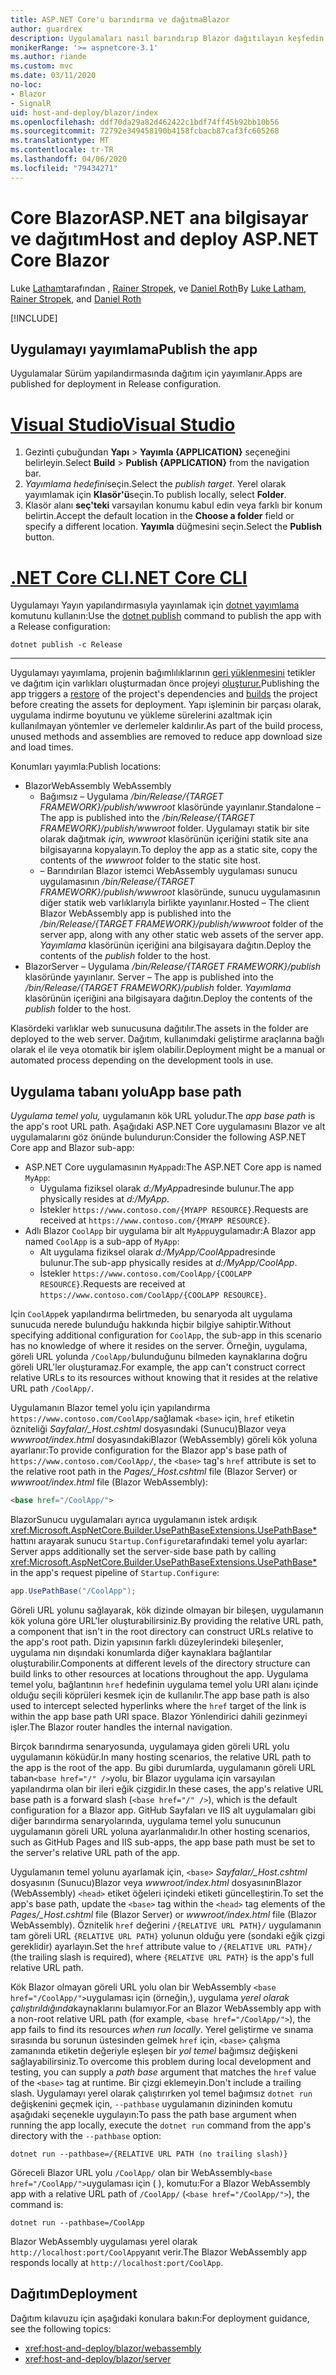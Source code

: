 ```yaml
---
title: ASP.NET Core'u barındırma ve dağıtmaBlazor
author: guardrex
description: Uygulamaları nasıl barındırıp Blazor dağıtılayın keşfedin.
monikerRange: '>= aspnetcore-3.1'
ms.author: riande
ms.custom: mvc
ms.date: 03/11/2020
no-loc:
- Blazor
- SignalR
uid: host-and-deploy/blazor/index
ms.openlocfilehash: ddf70da29a82d462422c1bdf74ff45b92bb10b56
ms.sourcegitcommit: 72792e349458190b4158fcbacb87caf3fc605268
ms.translationtype: MT
ms.contentlocale: tr-TR
ms.lasthandoff: 04/06/2020
ms.locfileid: "79434271"
---
```

# <a name="host-and-deploy-aspnet-core-blazor"></a><span data-ttu-id="2e926-103">Core BlazorASP.NET ana bilgisayar ve dağıtım</span><span class="sxs-lookup"><span data-stu-id="2e926-103">Host and deploy ASP.NET Core Blazor</span></span>

<span data-ttu-id="2e926-104">Luke [Latham](https://github.com/guardrex)tarafından , [Rainer Stropek](https://www.timecockpit.com), ve [Daniel Roth](https://github.com/danroth27)</span><span class="sxs-lookup"><span data-stu-id="2e926-104">By [Luke Latham](https://github.com/guardrex), [Rainer Stropek](https://www.timecockpit.com), and [Daniel Roth](https://github.com/danroth27)</span></span>

[!INCLUDE[](~/includes/blazorwasm-preview-notice.md)]

## <a name="publish-the-app"></a><span data-ttu-id="2e926-105">Uygulamayı yayımlama</span><span class="sxs-lookup"><span data-stu-id="2e926-105">Publish the app</span></span>

<span data-ttu-id="2e926-106">Uygulamalar Sürüm yapılandırmasında dağıtım için yayımlanır.</span><span class="sxs-lookup"><span data-stu-id="2e926-106">Apps are published for deployment in Release configuration.</span></span>

# <a name="visual-studio"></a>[<span data-ttu-id="2e926-107">Visual Studio</span><span class="sxs-lookup"><span data-stu-id="2e926-107">Visual Studio</span></span>](#tab/visual-studio)

1. <span data-ttu-id="2e926-108">Gezinti çubuğundan **Yapı** > **Yayımla {APPLICATION}** seçeneğini belirleyin.</span><span class="sxs-lookup"><span data-stu-id="2e926-108">Select **Build** > **Publish {APPLICATION}** from the navigation bar.</span></span>
1. <span data-ttu-id="2e926-109">*Yayımlama hedefini*seçin.</span><span class="sxs-lookup"><span data-stu-id="2e926-109">Select the *publish target*.</span></span> <span data-ttu-id="2e926-110">Yerel olarak yayımlamak için **Klasör'ü**seçin.</span><span class="sxs-lookup"><span data-stu-id="2e926-110">To publish locally, select **Folder**.</span></span>
1. <span data-ttu-id="2e926-111">Klasör alanı **seç'teki** varsayılan konumu kabul edin veya farklı bir konum belirtin.</span><span class="sxs-lookup"><span data-stu-id="2e926-111">Accept the default location in the **Choose a folder** field or specify a different location.</span></span> <span data-ttu-id="2e926-112">**Yayımla** düğmesini seçin.</span><span class="sxs-lookup"><span data-stu-id="2e926-112">Select the **Publish** button.</span></span>

# <a name="net-core-cli"></a>[<span data-ttu-id="2e926-113">.NET Core CLI</span><span class="sxs-lookup"><span data-stu-id="2e926-113">.NET Core CLI</span></span>](#tab/netcore-cli)

<span data-ttu-id="2e926-114">Uygulamayı Yayın yapılandırmasıyla yayınlamak için [dotnet yayımlama](/dotnet/core/tools/dotnet-publish) komutunu kullanın:</span><span class="sxs-lookup"><span data-stu-id="2e926-114">Use the [dotnet publish](/dotnet/core/tools/dotnet-publish) command to publish the app with a Release configuration:</span></span>

```dotnetcli
dotnet publish -c Release
```

---

<span data-ttu-id="2e926-115">Uygulamayı yayımlama, projenin bağımlılıklarının [geri yüklenmesini](/dotnet/core/tools/dotnet-restore) tetikler ve dağıtım için varlıkları oluşturmadan önce projeyi [oluşturur.](/dotnet/core/tools/dotnet-build)</span><span class="sxs-lookup"><span data-stu-id="2e926-115">Publishing the app triggers a [restore](/dotnet/core/tools/dotnet-restore) of the project's dependencies and [builds](/dotnet/core/tools/dotnet-build) the project before creating the assets for deployment.</span></span> <span data-ttu-id="2e926-116">Yapı işleminin bir parçası olarak, uygulama indirme boyutunu ve yükleme sürelerini azaltmak için kullanılmayan yöntemler ve derlemeler kaldırılır.</span><span class="sxs-lookup"><span data-stu-id="2e926-116">As part of the build process, unused methods and assemblies are removed to reduce app download size and load times.</span></span>

<span data-ttu-id="2e926-117">Konumları yayımla:</span><span class="sxs-lookup"><span data-stu-id="2e926-117">Publish locations:</span></span>

* Blazor<span data-ttu-id="2e926-118">WebAssembly</span><span class="sxs-lookup"><span data-stu-id="2e926-118"> WebAssembly</span></span>
  * <span data-ttu-id="2e926-119">Bağımsız &ndash; Uygulama */bin/Release/{TARGET FRAMEWORK}/publish/wwwroot* klasöründe yayınlanır.</span><span class="sxs-lookup"><span data-stu-id="2e926-119">Standalone &ndash; The app is published into the */bin/Release/{TARGET FRAMEWORK}/publish/wwwroot* folder.</span></span> <span data-ttu-id="2e926-120">Uygulamayı statik bir site olarak dağıtmak *için, wwwroot* klasörünün içeriğini statik site ana bilgisayarına kopyalayın.</span><span class="sxs-lookup"><span data-stu-id="2e926-120">To deploy the app as a static site, copy the contents of the *wwwroot* folder to the static site host.</span></span>
  * <span data-ttu-id="2e926-121">&ndash; Barındırılan Blazor istemci WebAssembly uygulaması sunucu uygulamasının */bin/Release/{TARGET FRAMEWORK}/publish/wwwroot* klasöründe, sunucu uygulamasının diğer statik web varlıklarıyla birlikte yayınlanır.</span><span class="sxs-lookup"><span data-stu-id="2e926-121">Hosted &ndash; The client Blazor WebAssembly app is published into the */bin/Release/{TARGET FRAMEWORK}/publish/wwwroot* folder of the server app, along with any other static web assets of the server app.</span></span> <span data-ttu-id="2e926-122">*Yayımlama* klasörünün içeriğini ana bilgisayara dağıtın.</span><span class="sxs-lookup"><span data-stu-id="2e926-122">Deploy the contents of the *publish* folder to the host.</span></span>
* Blazor<span data-ttu-id="2e926-123">Server &ndash; Uygulama */bin/Release/{TARGET FRAMEWORK}/publish* klasöründe yayınlanır.</span><span class="sxs-lookup"><span data-stu-id="2e926-123"> Server &ndash; The app is published into the */bin/Release/{TARGET FRAMEWORK}/publish* folder.</span></span> <span data-ttu-id="2e926-124">*Yayımlama* klasörünün içeriğini ana bilgisayara dağıtın.</span><span class="sxs-lookup"><span data-stu-id="2e926-124">Deploy the contents of the *publish* folder to the host.</span></span>

<span data-ttu-id="2e926-125">Klasördeki varlıklar web sunucusuna dağıtılır.</span><span class="sxs-lookup"><span data-stu-id="2e926-125">The assets in the folder are deployed to the web server.</span></span> <span data-ttu-id="2e926-126">Dağıtım, kullanımdaki geliştirme araçlarına bağlı olarak el ile veya otomatik bir işlem olabilir.</span><span class="sxs-lookup"><span data-stu-id="2e926-126">Deployment might be a manual or automated process depending on the development tools in use.</span></span>

## <a name="app-base-path"></a><span data-ttu-id="2e926-127">Uygulama tabanı yolu</span><span class="sxs-lookup"><span data-stu-id="2e926-127">App base path</span></span>

<span data-ttu-id="2e926-128">*Uygulama temel yolu,* uygulamanın kök URL yoludur.</span><span class="sxs-lookup"><span data-stu-id="2e926-128">The *app base path* is the app's root URL path.</span></span> <span data-ttu-id="2e926-129">Aşağıdaki ASP.NET Core uygulamasını Blazor ve alt uygulamalarını göz önünde bulundurun:</span><span class="sxs-lookup"><span data-stu-id="2e926-129">Consider the following ASP.NET Core app and Blazor sub-app:</span></span>

* <span data-ttu-id="2e926-130">ASP.NET Core uygulamasının `MyApp`adı:</span><span class="sxs-lookup"><span data-stu-id="2e926-130">The ASP.NET Core app is named `MyApp`:</span></span>
  * <span data-ttu-id="2e926-131">Uygulama fiziksel olarak *d:/MyApp*adresinde bulunur.</span><span class="sxs-lookup"><span data-stu-id="2e926-131">The app physically resides at *d:/MyApp*.</span></span>
  * <span data-ttu-id="2e926-132">İstekler `https://www.contoso.com/{MYAPP RESOURCE}`.</span><span class="sxs-lookup"><span data-stu-id="2e926-132">Requests are received at `https://www.contoso.com/{MYAPP RESOURCE}`.</span></span>
* <span data-ttu-id="2e926-133">Adlı Blazor `CoolApp` bir uygulama bir alt `MyApp`uygulamadır:</span><span class="sxs-lookup"><span data-stu-id="2e926-133">A Blazor app named `CoolApp` is a sub-app of `MyApp`:</span></span>
  * <span data-ttu-id="2e926-134">Alt uygulama fiziksel olarak *d:/MyApp/CoolApp*adresinde bulunur.</span><span class="sxs-lookup"><span data-stu-id="2e926-134">The sub-app physically resides at *d:/MyApp/CoolApp*.</span></span>
  * <span data-ttu-id="2e926-135">İstekler `https://www.contoso.com/CoolApp/{COOLAPP RESOURCE}`.</span><span class="sxs-lookup"><span data-stu-id="2e926-135">Requests are received at `https://www.contoso.com/CoolApp/{COOLAPP RESOURCE}`.</span></span>

<span data-ttu-id="2e926-136">Için `CoolApp`ek yapılandırma belirtmeden, bu senaryoda alt uygulama sunucuda nerede bulunduğu hakkında hiçbir bilgiye sahiptir.</span><span class="sxs-lookup"><span data-stu-id="2e926-136">Without specifying additional configuration for `CoolApp`, the sub-app in this scenario has no knowledge of where it resides on the server.</span></span> <span data-ttu-id="2e926-137">Örneğin, uygulama, göreli URL yolunda `/CoolApp/`bulunduğunu bilmeden kaynaklarına doğru göreli URL'ler oluşturamaz.</span><span class="sxs-lookup"><span data-stu-id="2e926-137">For example, the app can't construct correct relative URLs to its resources without knowing that it resides at the relative URL path `/CoolApp/`.</span></span>

<span data-ttu-id="2e926-138">Uygulamanın Blazor temel yolu için yapılandırma `https://www.contoso.com/CoolApp/`sağlamak `<base>` için, `href` etiketin özniteliği *Sayfalar/_Host.cshtml* dosyasındaki (Sunucu)Blazor veya *wwwroot/index.html* dosyasındakiBlazor (WebAssembly) göreli kök yoluna ayarlanır:</span><span class="sxs-lookup"><span data-stu-id="2e926-138">To provide configuration for the Blazor app's base path of `https://www.contoso.com/CoolApp/`, the `<base>` tag's `href` attribute is set to the relative root path in the *Pages/_Host.cshtml* file (Blazor Server) or *wwwroot/index.html* file (Blazor WebAssembly):</span></span>

```html
<base href="/CoolApp/">
```

Blazor<span data-ttu-id="2e926-139">Sunucu uygulamaları ayrıca uygulamanın istek ardışık <xref:Microsoft.AspNetCore.Builder.UsePathBaseExtensions.UsePathBase*> hattını arayarak sunucu `Startup.Configure`tarafındaki temel yolu ayarlar:</span><span class="sxs-lookup"><span data-stu-id="2e926-139"> Server apps additionally set the server-side base path by calling <xref:Microsoft.AspNetCore.Builder.UsePathBaseExtensions.UsePathBase*> in the app's request pipeline of `Startup.Configure`:</span></span>

```csharp
app.UsePathBase("/CoolApp");
```

<span data-ttu-id="2e926-140">Göreli URL yolunu sağlayarak, kök dizinde olmayan bir bileşen, uygulamanın kök yoluna göre URL'ler oluşturabilirsiniz.</span><span class="sxs-lookup"><span data-stu-id="2e926-140">By providing the relative URL path, a component that isn't in the root directory can construct URLs relative to the app's root path.</span></span> <span data-ttu-id="2e926-141">Dizin yapısının farklı düzeylerindeki bileşenler, uygulama nın dışındaki konumlarda diğer kaynaklara bağlantılar oluşturabilir.</span><span class="sxs-lookup"><span data-stu-id="2e926-141">Components at different levels of the directory structure can build links to other resources at locations throughout the app.</span></span> <span data-ttu-id="2e926-142">Uygulama temel yolu, bağlantının `href` hedefinin uygulama temel yolu URI alanı içinde olduğu seçili köprüleri kesmek için de kullanılır.</span><span class="sxs-lookup"><span data-stu-id="2e926-142">The app base path is also used to intercept selected hyperlinks where the `href` target of the link is within the app base path URI space.</span></span> <span data-ttu-id="2e926-143">Blazor Yönlendirici dahili gezinmeyi işler.</span><span class="sxs-lookup"><span data-stu-id="2e926-143">The Blazor router handles the internal navigation.</span></span>

<span data-ttu-id="2e926-144">Birçok barındırma senaryosunda, uygulamaya giden göreli URL yolu uygulamanın köküdür.</span><span class="sxs-lookup"><span data-stu-id="2e926-144">In many hosting scenarios, the relative URL path to the app is the root of the app.</span></span> <span data-ttu-id="2e926-145">Bu gibi durumlarda, uygulamanın göreli URL taban`<base href="/" />`yolu, bir Blazor uygulama için varsayılan yapılandırma olan bir ileri eğik çizgidir.</span><span class="sxs-lookup"><span data-stu-id="2e926-145">In these cases, the app's relative URL base path is a forward slash (`<base href="/" />`), which is the default configuration for a Blazor app.</span></span> <span data-ttu-id="2e926-146">GitHub Sayfaları ve IIS alt uygulamaları gibi diğer barındırma senaryolarında, uygulama temel yolu sunucunun uygulamanın göreli URL yoluna ayarlanmalıdır.</span><span class="sxs-lookup"><span data-stu-id="2e926-146">In other hosting scenarios, such as GitHub Pages and IIS sub-apps, the app base path must be set to the server's relative URL path of the app.</span></span>

<span data-ttu-id="2e926-147">Uygulamanın temel yolunu ayarlamak için, `<base>` *Sayfalar/_Host.cshtml* dosyasının (Sunucu)Blazor veya *wwwroot/index.html* dosyasınınBlazor (WebAssembly) `<head>` etiket öğeleri içindeki etiketi güncelleştirin.</span><span class="sxs-lookup"><span data-stu-id="2e926-147">To set the app's base path, update the `<base>` tag within the `<head>` tag elements of the *Pages/_Host.cshtml* file (Blazor Server) or *wwwroot/index.html* file (Blazor WebAssembly).</span></span> <span data-ttu-id="2e926-148">Öznitelik `href` değerini `/{RELATIVE URL PATH}/` uygulamanın tam göreli URL `{RELATIVE URL PATH}` yolunun olduğu yere (sondaki eğik çizgi gereklidir) ayarlayın.</span><span class="sxs-lookup"><span data-stu-id="2e926-148">Set the `href` attribute value to `/{RELATIVE URL PATH}/` (the trailing slash is required), where `{RELATIVE URL PATH}` is the app's full relative URL path.</span></span>

<span data-ttu-id="2e926-149">Kök Blazor olmayan göreli URL yolu olan bir WebAssembly `<base href="/CoolApp/">`uygulaması için (örneğin,), uygulama *yerel olarak çalıştırıldığında*kaynaklarını bulamıyor.</span><span class="sxs-lookup"><span data-stu-id="2e926-149">For an Blazor WebAssembly app with a non-root relative URL path (for example, `<base href="/CoolApp/">`), the app fails to find its resources *when run locally*.</span></span> <span data-ttu-id="2e926-150">Yerel geliştirme ve sınama sırasında bu sorunun üstesinden gelmek `href` için, `<base>` çalışma zamanında etiketin değeriyle eşleşen bir *yol temel* bağımsız değişkeni sağlayabilirsiniz.</span><span class="sxs-lookup"><span data-stu-id="2e926-150">To overcome this problem during local development and testing, you can supply a *path base* argument that matches the `href` value of the `<base>` tag at runtime.</span></span> <span data-ttu-id="2e926-151">Bir çizgi eklemeyin.</span><span class="sxs-lookup"><span data-stu-id="2e926-151">Don't include a trailing slash.</span></span> <span data-ttu-id="2e926-152">Uygulamayı yerel olarak çalıştırırken yol temel bağımsız `dotnet run` değişkenini geçmek için, `--pathbase` uygulamanın dizininden komutu aşağıdaki seçenekle uygulayın:</span><span class="sxs-lookup"><span data-stu-id="2e926-152">To pass the path base argument when running the app locally, execute the `dotnet run` command from the app's directory with the `--pathbase` option:</span></span>

```dotnetcli
dotnet run --pathbase=/{RELATIVE URL PATH (no trailing slash)}
```

<span data-ttu-id="2e926-153">Göreceli Blazor URL yolu `/CoolApp/` olan bir WebAssembly`<base href="/CoolApp/">`uygulaması için ( ), komutu:</span><span class="sxs-lookup"><span data-stu-id="2e926-153">For a Blazor WebAssembly app with a relative URL path of `/CoolApp/` (`<base href="/CoolApp/">`), the command is:</span></span>

```dotnetcli
dotnet run --pathbase=/CoolApp
```

<span data-ttu-id="2e926-154">Blazor WebAssembly uygulaması yerel olarak `http://localhost:port/CoolApp`yanıt verir.</span><span class="sxs-lookup"><span data-stu-id="2e926-154">The Blazor WebAssembly app responds locally at `http://localhost:port/CoolApp`.</span></span>

## <a name="deployment"></a><span data-ttu-id="2e926-155">Dağıtım</span><span class="sxs-lookup"><span data-stu-id="2e926-155">Deployment</span></span>

<span data-ttu-id="2e926-156">Dağıtım kılavuzu için aşağıdaki konulara bakın:</span><span class="sxs-lookup"><span data-stu-id="2e926-156">For deployment guidance, see the following topics:</span></span>

* <xref:host-and-deploy/blazor/webassembly>
* <xref:host-and-deploy/blazor/server>
